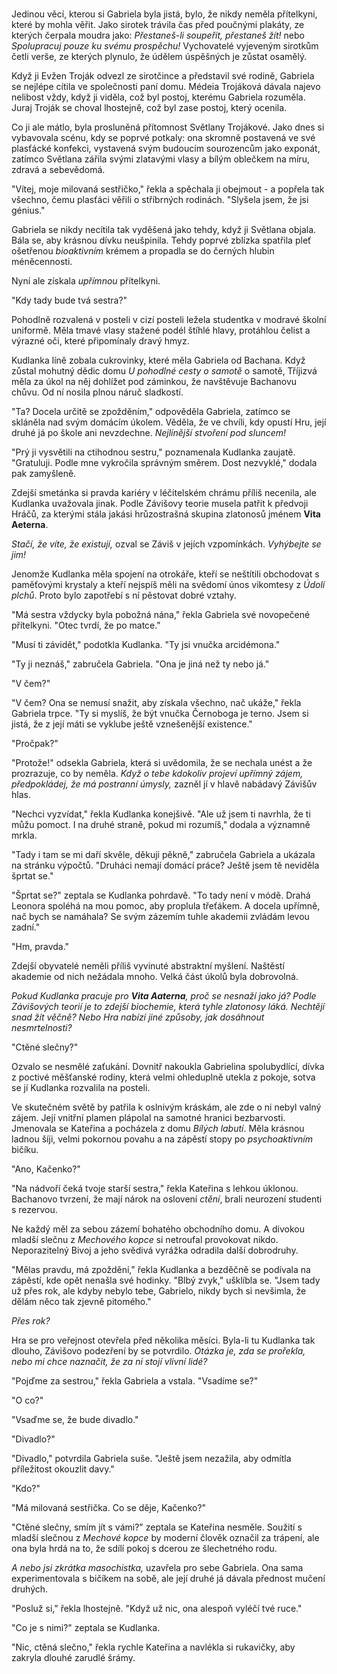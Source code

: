 #

Jedinou věcí, kterou si Gabriela byla jistá, bylo, že nikdy neměla přítelkyni, které by mohla věřit. Jako sirotek trávila čas před poučnými plakáty, ze kterých čerpala moudra jako: *Přestaneš-li soupeřit, přestaneš žít!* nebo *Spolupracuj pouze ku svému prospěchu!* Vychovatelé vyjeveným sirotkům četli verše, ze kterých plynulo, že údělem úspěšných je zůstat osamělý.

Když ji Evžen Troják odvezl ze sirotčince a představil své rodině, Gabriela se nejlépe cítila ve společnosti paní domu. Médeia Trojáková dávala najevo nelibost vždy, když ji viděla, což byl postoj, kterému Gabriela rozuměla. Juraj Troják se choval lhostejně, což byl zase postoj, který ocenila.

Co ji ale mátlo, byla prosluněná přítomnost Světlany Trojákové. Jako dnes si vybavovala scénu, kdy se poprvé potkaly: ona skromně postavená ve své plasťácké konfekci, vystavená svým budoucím sourozencům jako exponát, zatímco Světlana zářila svými zlatavými vlasy a bílým oblečkem na míru, zdravá a sebevědomá.

"Vítej, moje milovaná sestřičko," řekla a spěchala ji obejmout - a popřela tak všechno, čemu plasťáci věřili o stříbrných rodinách. "Slyšela jsem, že jsi génius."

Gabriela se nikdy necítila tak vyděšená jako tehdy, když ji Světlana objala. Bála se, aby krásnou dívku neušpinila. Tehdy poprvé zblízka spatřila pleť ošetřenou *bioaktivním* krémem a propadla se do černých hlubin méněcennosti.

Nyní ale získala *upřímnou* přítelkyni.

"Kdy tady bude tvá sestra?"

Pohodlně rozvalená v posteli v cizí posteli ležela studentka v modravé školní uniformě. Měla tmavé vlasy stažené podél štíhlé hlavy, protáhlou čelist a výrazné oči, které připomínaly dravý hmyz.

Kudlanka líně zobala cukrovinky, které měla Gabriela od Bachana. Když zůstal mohutný dědic domu *U pohodlné cesty o samotě* o samotě, Tříjizvá měla za úkol na něj dohlížet pod záminkou, že navštěvuje Bachanovu chůvu. Od ní nosila plnou náruč sladkostí.

"Ta? Docela určitě se zpožděním," odpověděla Gabriela, zatímco se skláněla nad svým domácím úkolem. Věděla, že ve chvíli, kdy opustí Hru, její druhé já po škole ani nevzdechne. *Nejlínější stvoření pod sluncem!*

"Prý ji vysvětili na ctihodnou sestru," poznamenala Kudlanka zaujatě. "Gratuluji. Podle mne vykročila správným směrem. Dost nezvyklé," dodala pak zamyšleně.

Zdejší smetánka si pravda kariéry v léčitelském chrámu příliš necenila, ale Kudlanka uvažovala jinak. Podle Závišovy teorie musela patřit k předvoji Hráčů, za kterými stála jakási hrůzostrašná skupina zlatonosů jménem **Vita Aeterna**.

*Stačí, že víte, že existují,* ozval se Záviš v jejích vzpomínkách. *Vyhýbejte se jim!*

Jenomže Kudlanka měla spojení na otrokáře, kteří se neštítili obchodovat s paměťovými krystaly a kteří nejspíš měli na svědomí únos vikomtesy z *Údolí plchů*. Proto bylo zapotřebí s ní pěstovat dobré vztahy.

"Má sestra vždycky byla pobožná nána," řekla Gabriela své novopečené přítelkyni. "Otec tvrdí, že po matce."

"Musí ti závidět," podotkla Kudlanka. "Ty jsi vnučka arcidémona."

"Ty ji neznáš," zabručela Gabriela. "Ona je jiná než ty nebo já."

"V čem?"

"V čem? Ona se nemusí snažit, aby získala všechno, nač ukáže," řekla Gabriela trpce. "Ty si myslíš, že být vnučka Černoboga je terno. Jsem si jistá, že z její máti se vyklube ještě vznešenější existence."

"Pročpak?"

"Protože!" odsekla Gabriela, která si uvědomila, že se nechala unést a že prozrazuje, co by neměla. *Když o tebe kdokoliv projeví upřímný zájem, předpokládej, že má postranní úmysly,* zazněl jí v hlavě nabádavý Závišův hlas.

"Nechci vyzvídat," řekla Kudlanka konejšivě. "Ale už jsem ti navrhla, že ti můžu pomoct. I na druhé straně, pokud mi rozumíš," dodala a významně mrkla.

"Tady i tam se mi daří skvěle, děkuji pěkně," zabručela Gabriela a ukázala na stránku výpočtů. "Druháci nemají domácí práce? Ještě jsem tě neviděla šprtat se."

"Šprtat se?" zeptala se Kudlanka pohrdavě. "To tady není v módě. Drahá Leonora spoléhá na mou pomoc, aby proplula třeťákem. A docela upřímně, nač bych se namáhala? Se svým zázemím tuhle akademii zvládám levou zadní."

"Hm, pravda."

Zdejší obyvatelé neměli příliš vyvinuté abstraktní myšlení. Naštěstí akademie od nich nežádala mnoho. Velká část úkolů byla dobrovolná.

*Pokud Kudlanka pracuje pro **Vita Aaterna**, proč se nesnaží jako já? Podle Závišových teorií je to zdejší biochemie, která tyhle zlatonosy láká. Nechtějí snad žít věčně? Nebo Hra nabízí jiné způsoby, jak dosáhnout nesmrtelnosti?*

"Ctěné slečny?"

Ozvalo se nesmělé zaťukání. Dovnitř nakoukla Gabrielina spolubydlící, dívka z poctivé měšťanské rodiny, která velmi ohleduplně utekla z pokoje, sotva se jí Kudlanka rozvalila na posteli.

Ve skutečném světě by patřila k oslnivým kráskám, ale zde o ni nebyl valný zájem. Její vnitřní plamen plápolal na samotné hranici bezbarvosti. Jmenovala se Kateřina a pocházela z domu *Bílých labutí*. Měla krásnou ladnou šíji, velmi pokornou povahu a na zápěstí stopy po *psychoaktivním* bičíku.

"Ano, Kačenko?"

"Na nádvoří čeká tvoje starší sestra," řekla Kateřina s lehkou úklonou. Bachanovo tvrzení, že mají nárok na oslovení *ctění*, brali neurození studenti s rezervou.

Ne každý měl za sebou zázemí bohatého obchodního domu. A divokou mladší slečnu z *Mechového kopce* si netroufal provokovat nikdo. Neporazitelný Bivoj a jeho svědivá vyrážka odradila další dobrodruhy.

"Mělas pravdu, má zpoždění," řekla Kudlanka a bezděčně se podívala na zápěstí, kde opět nenašla své hodinky. "Blbý zvyk," ušklíbla se. "Jsem tady už přes rok, ale kdyby nebylo tebe, Gabrielo, nikdy bych si nevšimla, že dělám něco tak zjevně pitomého."

*Přes rok?*

Hra se pro veřejnost otevřela před několika měsíci. Byla-li tu Kudlanka tak dlouho, Závišovo podezření by se potvrdilo. *Otázka je, zda se prořekla, nebo mi chce naznačit, že za ní stojí vlivní lidé?*

"Pojďme za sestrou," řekla Gabriela a vstala. "Vsadíme se?"

"O co?"

"Vsaďme se, že bude divadlo."

"Divadlo?"

"Divadlo," potvrdila Gabriela suše. "Ještě jsem nezažila, aby odmítla příležitost okouzlit davy."

"Kdo?"

"Má milovaná sestřička. Co se děje, Kačenko?"

"Ctěné slečny, smím jít s vámi?" zeptala se Kateřina nesměle. Soužití s mladší slečnou z *Mechové kopce* by moderní člověk označil za trápení, ale ona byla hrdá na to, že sdílí pokoj s dcerou ze šlechetného rodu.

*A nebo jsi zkrátka masochistka,* uzavřela pro sebe Gabriela. Ona sama experimentovala s bičíkem na sobě, ale její druhé já dávala přednost mučení druhých.

"Posluž si," řekla lhostejně. "Když už nic, ona alespoň vyléčí tvé ruce."

"Co je s nimi?" zeptala se Kudlanka.

"Nic, ctěná slečno," řekla rychle Kateřina a navlékla si rukavičky, aby zakryla dlouhé zarudlé šrámy.
